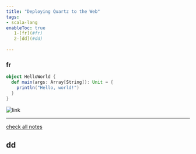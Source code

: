 ```yaml
---
title: "Deploying Quartz to the Web"
tags:
- scala-lang
enableToc: true
   1-[fr](#fr)
   2-[dd](#dd)
    
---
```

### fr

```scala
object HelloWorld {
  def main(args: Array[String]): Unit = {
    println("Hello, world!")
  }
}
```

![link](https://mermaid.ink/img/pako:eNo1zkELgkAQhuG_MsypQA919BBkCh2CwLy5HQZ3zCXdjXWXCvW_t0XehocXvhmxNpIxQaGbzjzrlqyDUyH0vjqSlVeI491U8stNkK4K47VcC51-FQ5jxrUalNGz0IdfeNY8QVYVPPjOwea6ePk0E-SLb4MDYIQ9256UDOvjVwS6lnsWmIRTkr2L8NUcOv-Q5DiXyhmLSUPdwBGSd-by1jUmznpeokzRzVL_r-YPVHFK7Q)

---

[check all notes](/notes)

## dd
